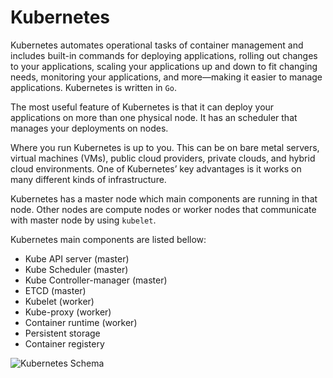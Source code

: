 # Kubernetes

Kubernetes automates operational tasks of container management and includes built-in commands for deploying applications,
rolling out changes to your applications, scaling your applications up and down to fit changing needs,
monitoring your applications, and more—making it easier to manage applications. Kubernetes is written in ```Go```.

The most useful feature of Kubernetes is that it can deploy your applications on more than one physical node.
It has an scheduler that manages your deployments on nodes.

Where you run Kubernetes is up to you. This can be on bare metal servers, virtual machines (VMs),
public cloud providers, private clouds, and hybrid cloud environments.
One of Kubernetes’ key advantages is it works on many different kinds of infrastructure.

Kubernetes has a master node which main components are running in that node. Other nodes
are compute nodes or worker nodes that communicate with master node by using ```kubelet```.

Kubernetes main components are listed bellow:

- Kube API server (master)
- Kube Scheduler (master)
- Kube Controller-manager (master)
- ETCD (master)
- Kubelet (worker)
- Kube-proxy (worker)
- Container runtime (worker)
- Persistent storage
- Container registery

![Kubernetes Schema](https://www.redhat.com/rhdc/managed-files/kubernetes_diagram-v3-770x717_0_0_v2_0.svg)
